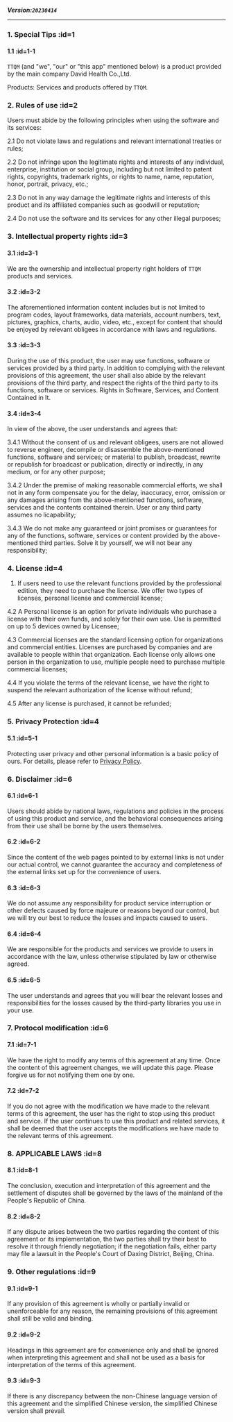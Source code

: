 **_Version:`20230414`_**

---

### 1. Special Tips :id=1

#### 1.1 :id=1-1

`TTQM` (and "we", "our" or "this app" mentioned below) is a product provided by the main company David Health Co.,Ltd.

Products: Services and products offered by `TTQM`.

### 2. Rules of use :id=2

Users must abide by the following principles when using the software and its services:

2.1 Do not violate laws and regulations and relevant international treaties or rules;

2.2 Do not infringe upon the legitimate rights and interests of any individual, enterprise, institution or social group, including but not limited to patent rights, copyrights, trademark rights, or rights to name, name, reputation, honor, portrait, privacy, etc.;

2.3 Do not in any way damage the legitimate rights and interests of this product and its affiliated companies such as goodwill or reputation;

2.4 Do not use the software and its services for any other illegal purposes;

### 3. Intellectual property rights :id=3

#### 3.1 :id=3-1

We are the ownership and intellectual property right holders of `TTQM` products and services.

#### 3.2 :id=3-2

The aforementioned information content includes but is not limited to program codes, layout frameworks, data materials, account numbers, text, pictures, graphics, charts, audio, video, etc., except for content that should be enjoyed by relevant obligees in accordance with laws and regulations.

#### 3.3 :id=3-3

During the use of this product, the user may use functions, software or services provided by a third party. In addition to complying with the relevant provisions of this agreement, the user shall also abide by the relevant provisions of the third party, and respect the rights of the third party to its functions, software or services. Rights in Software, Services, and Content Contained in It.

#### 3.4 :id=3-4

In view of the above, the user understands and agrees that:

3.4.1 Without the consent of us and relevant obligees, users are not allowed to reverse engineer, decompile or disassemble the above-mentioned functions, software and services; or material to publish, broadcast, rewrite or republish for broadcast or publication, directly or indirectly, in any medium, or for any other purpose;

3.4.2 Under the premise of making reasonable commercial efforts, we shall not in any form compensate you for the delay, inaccuracy, error, omission or any damages arising from the above-mentioned functions, software, services and the contents contained therein. User or any third party assumes no licapability;

3.4.3 We do not make any guaranteed or joint promises or guarantees for any of the functions, software, services or content provided by the above-mentioned third parties. Solve it by yourself, we will not bear any responsibility;

### 4. License :id=4

1. If users need to use the relevant functions provided by the professional edition, they need to purchase the license. We offer two types of licenses, personal license and commercial license;

4.2 A Personal license is an option for private individuals who purchase a license with their own funds, and solely for their own use. Use is permitted on up to 5 devices owned by Licensee;

4.3 Commercial licenses are the standard licensing option for organizations and commercial entities. Licenses are purchased by companies and are available to people within that organization. Each license only allows one person in the organization to use, multiple people need to purchase multiple commercial licenses;

4.4 If you violate the terms of the relevant license, we have the right to suspend the relevant authorization of the license without refund;

4.5 After any license is purchased, it cannot be refunded;

### 5. Privacy Protection :id=4

#### 5.1 :id=5-1

Protecting user privacy and other personal information is a basic policy of ours. For details, please refer to [Privacy Policy](en/terms-of-service-privacy-policy/privacy-policy.md).

### 6. Disclaimer :id=6

#### 6.1 :id=6-1

Users should abide by national laws, regulations and policies in the process of using this product and service, and the behavioral consequences arising from their use shall be borne by the users themselves.

#### 6.2 :id=6-2

Since the content of the web pages pointed to by external links is not under our actual control, we cannot guarantee the accuracy and completeness of the external links set up for the convenience of users.

#### 6.3 :id=6-3

We do not assume any responsibility for product service interruption or other defects caused by force majeure or reasons beyond our control, but we will try our best to reduce the losses and impacts caused to users.

#### 6.4 :id=6-4

We are responsible for the products and services we provide to users in accordance with the law, unless otherwise stipulated by law or otherwise agreed.

#### 6.5 :id=6-5

The user understands and agrees that you will bear the relevant losses and responsibilities for the losses caused by the third-party libraries you use in your use.

### 7. Protocol modification :id=6

#### 7.1 :id=7-1

We have the right to modify any terms of this agreement at any time. Once the content of this agreement changes, we will update this page. Please forgive us for not notifying them one by one.

#### 7.2 :id=7-2

If you do not agree with the modification we have made to the relevant terms of this agreement, the user has the right to stop using this product and service. If the user continues to use this product and related services, it shall be deemed that the user accepts the modifications we have made to the relevant terms of this agreement.

### 8. APPLICABLE LAWS :id=8

#### 8.1 :id=8-1

The conclusion, execution and interpretation of this agreement and the settlement of disputes shall be governed by the laws of the mainland of the People's Republic of China.

#### 8.2 :id=8-2

If any dispute arises between the two parties regarding the content of this agreement or its implementation, the two parties shall try their best to resolve it through friendly negotiation; if the negotiation fails, either party may file a lawsuit in the People's Court of Daxing District, Beijing, China.

### 9. Other regulations :id=9

#### 9.1 :id=9-1

If any provision of this agreement is wholly or partially invalid or unenforceable for any reason, the remaining provisions of this agreement shall still be valid and binding.

#### 9.2 :id=9-2

Headings in this agreement are for convenience only and shall be ignored when interpreting this agreement and shall not be used as a basis for interpretation of the terms of this agreement.

#### 9.3 :id=9-3

If there is any discrepancy between the non-Chinese language version of this agreement and the simplified Chinese version, the simplified Chinese version shall prevail.
